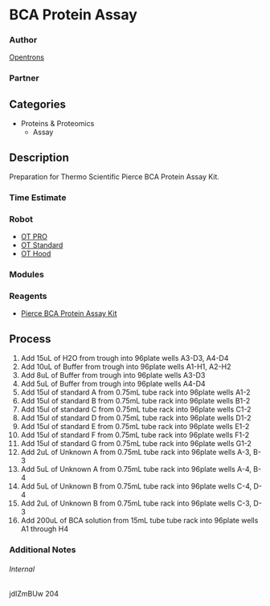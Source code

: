 # BCA Protein Assay

### Author
[Opentrons](https://opentrons.com/)

### Partner

## Categories
* Proteins & Proteomics
	* Assay


## Description
Preparation for Thermo Scientific Pierce BCA Protein Assay Kit.

### Time Estimate

### Robot
* [OT PRO](https://opentrons.com/ot-one-pro)
* [OT Standard](https://opentrons.com/ot-one-standard)
* [OT Hood](https://opentrons.com/ot-one-hood)

### Modules

### Reagents
* [Pierce BCA Protein Assay Kit](https://www.thermofisher.com/order/catalog/product/23225)

## Process
1. Add 15uL of H2O from trough into 96plate wells A3-D3, A4-D4
2. Add 10uL of Buffer from trough into 96plate wells A1-H1, A2-H2
3. Add 8uL of Buffer from trough into 96plate wells A3-D3
4. Add 5uL of Buffer from trough into 96plate wells A4-D4
5. Add 15ul of standard A from 0.75mL tube rack into 96plate wells A1-2
6. Add 15ul of standard B from 0.75mL tube rack into 96plate wells B1-2
7. Add 15ul of standard C from 0.75mL tube rack into 96plate wells C1-2
8. Add 15ul of standard D from 0.75mL tube rack into 96plate wells D1-2
9. Add 15ul of standard E from 0.75mL tube rack into 96plate wells E1-2
10. Add 15ul of standard F from 0.75mL tube rack into 96plate wells F1-2
11. Add 15ul of standard G from 0.75mL tube rack into 96plate wells G1-2
12. Add 2uL of Unknown A from 0.75mL tube rack into 96plate wells A-3, B-3
13. Add 5uL of Unknown A from 0.75mL tube rack into 96plate wells A-4, B-4
14. Add 5uL of Unknown B from 0.75mL tube rack into 96plate wells C-4, D-4
15. Add 2uL of Unknown B from 0.75mL tube rack into 96plate wells C-3, D-3
16. Add 200uL of BCA solution from 15mL tube tube rack into 96plate wells A1 through H4

### Additional Notes


###### Internal
jdIZmBUw
204
